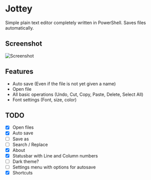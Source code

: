 # Jottey
Simple plain text editor completely written in PowerShell. 
Saves files automatically.

## Screenshot
![Screenshot](https://user-images.githubusercontent.com/19732805/49251009-b5248380-f420-11e8-9658-602f3a9c1866.png)

## Features
* Auto save (Even if the file is not yet given a name)
* Open file
* All basic operations (Undo, Cut, Copy, Paste, Delete, Select All)
* Font settings (Font, size, color)

## TODO
- [x] Open files
- [x] Auto save
- [ ] Save as
- [ ] Search / Replace
- [x] About
- [x] Statusbar with Line and Column numbers
- [ ] Dark theme?
- [ ] Settings menu with options for autosave
- [x] Shortcuts
